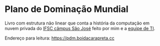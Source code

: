 # Plano de Dominação Mundial  
Livro com estrutura não linear que conta a história da computação em nuvem privada do
[IFSC câmpus São José](https://www.ifsc.edu.br/web/campus-sao-jose)
feito por mim e a [equipe de TI](https://wordpress.sj.ifsc.edu.br/ctic-sje/).

Endereço para leitura:
https://pdm.boidacarapreta.cc
